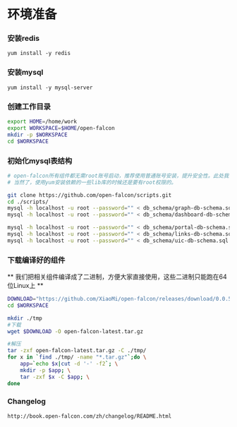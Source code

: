 # 环境准备

### 安装redis
	yum install -y redis

### 安装mysql
	yum install -y mysql-server

### 创建工作目录
```bash
export HOME=/home/work
export WORKSPACE=$HOME/open-falcon
mkdir -p $WORKSPACE
cd $WORKSPACE
```

### 初始化mysql表结构
```bash
# open-falcon所有组件都无需root账号启动，推荐使用普通账号安装，提升安全性。此处我们使用普通账号：work来安装部署所有组件
# 当然了，使用yum安装依赖的一些lib库的时候还是要有root权限的。

git clone https://github.com/open-falcon/scripts.git
cd ./scripts/
mysql -h localhost -u root --password="" < db_schema/graph-db-schema.sql
mysql -h localhost -u root --password="" < db_schema/dashboard-db-schema.sql

mysql -h localhost -u root --password="" < db_schema/portal-db-schema.sql
mysql -h localhost -u root --password="" < db_schema/links-db-schema.sql
mysql -h localhost -u root --password="" < db_schema/uic-db-schema.sql
```


### 下载编译好的组件
** 我们把相关组件编译成了二进制，方便大家直接使用，这些二进制只能跑在64位Linux上 **

```bash
DOWNLOAD="https://github.com/XiaoMi/open-falcon/releases/download/0.0.5/open-falcon-0.0.5.tar.gz"
cd $WORKSPACE

mkdir ./tmp
#下载
wget $DOWNLOAD -O open-falcon-latest.tar.gz

#解压
tar -zxf open-falcon-latest.tar.gz -C ./tmp/
for x in `find ./tmp/ -name "*.tar.gz"`;do \
    app=`echo $x|cut -d '-' -f2`; \
    mkdir -p $app; \
    tar -zxf $x -C $app; \
done
```

### Changelog

	http://book.open-falcon.com/zh/changelog/README.html
